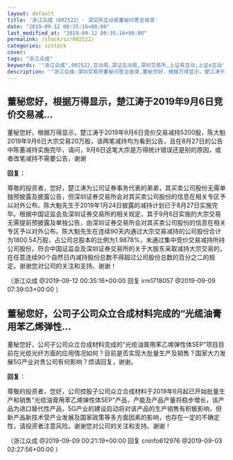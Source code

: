 ```yaml
---
layout: default
title: '浙江众成（002522）- 深交所互动易董秘问答全收录'
date: "2019-09-12 00:35:16+00:00"
last_modified_at: "2019-09-12 00:35:16+00:00"
permalink: /stock/sz/002522/
categories: szstock
cover: 
tags: "浙江众成"
keywords: '"浙江众成",002522,互动易,深证互动易,深圳交易所,上证易互动,上证e互动'
description: '"浙江众成-深圳交易所董秘问答全收录,董秘您好，根据万得显示，楚江涛于2019年9月6日竞价交易减持5200股，陈大魁2019年9月6日大宗交易20万股，该两笔减持均为看到公告，且在8月27日的公告中陈董减持实施完毕，请问，9月6日这笔大宗是万得统计错误还是别的原因，或者改笔减持不需要公告，谢谢"'
---
```


## 董秘您好，根据万得显示，楚江涛于2019年9月6日竞价交易减...

董秘您好，根据万得显示，楚江涛于2019年9月6日竞价交易减持5200股，陈大魁2019年9月6日大宗交易20万股，该两笔减持均为看到公告，且在8月27日的公告中陈董减持实施完毕，请问，9月6日这笔大宗是万得统计错误还是别的原因，或者改笔减持不需要公告，谢谢

**回复**：

尊敬的投资者，您好，楚江涛为公司证券事务代表的弟弟，其买卖公司股份无需单独预披露及披露公告，但深圳证券交易所会对其买卖公司股份的信息在相关专区予以对外公布。陈大魁先生于2019年1月24日披露的减持计划已于8月27日实施完毕。根据中国证监会及深圳证券交易所的相关规定，其于9月6日实施的大宗交易无需提前预披露及单独公告，由深圳证券交易所会对其买卖公司股份的信息在相关专区予以对外公布。陈大魁先生在连续90天内通过大宗交易减持的公司股份合计为1800.54万股，占公司总股本的比例为1.9878%，未通过集中竞价交易减持所持公司股份，符合中国证监会及深圳证券交易所的关于大股东采取减持大宗交易的，在任意连续90个自然日内减持股份总数不得超过公司股份总数的百分之二的规定。谢谢您对公司的关注和支持。谢谢！ 

（浙江众成  @2019-09-12 00:35:16+00:00 回复 irm1718057  @2019-09-09 07:39:03+00:00 ）

## 董秘您好，公司子公司众立合成材料完成的“光缆油膏用苯乙烯弹性...

董秘您好，公司子公司众立合成材料完成的“光缆油膏用苯乙烯弹性体SEP”项目目前在光缆光纤方面的应用情况如何？目前是否实现大批量生产及销售？国家大力发展5G产业对贵公司有何影响？烦请回复，谢谢。

**回复**：

尊敬的投资者，您好，公司控股子公司众立合成材料于2019年6月起已开始批量生产和销售“光缆油膏用苯乙烯弹性体SEP”产品，产能及产品产量将稳步增长，该产品为进口替代性产品，5G产业的建设启动将对该产品的生产销售有积极影响，但新产品新技术受产业发展及国家政策等多方面因素的影响，也存在一定的不确定性，请投资者注意风险。谢谢您对公司的关注和支持。谢谢！ 

（浙江众成  @2019-09-09 00:21:19+00:00 回复 cninfo612976  @2019-09-03 02:27:56+00:00 ）

